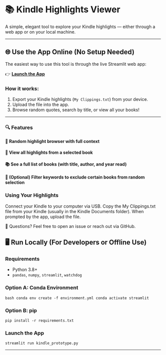 # 📚 Kindle Highlights Viewer

A simple, elegant tool to explore your Kindle highlights — either through a web app or on your local machine.

---

## 🌐 Use the App Online (No Setup Needed)

The easiest way to use this tool is through the live Streamlit web app:

👉 **[Launch the App](https://kindle.streamlit.app)**

### How it works:
1. Export your Kindle highlights (`My Clippings.txt`) from your device.
2. Upload the file into the app.
3. Browse random quotes, search by title, or view all your books!

---

### 🔍 Features

#### 🎲 Random highlight browser with full context
#### 📖 View all highlights from a selected book
#### 📚 See a full list of books (with title, author, and year read)
#### 🔎 (Optional) Filter keywords to exclude certain books from random selection

### Using Your Highlights
Connect your Kindle to your computer via USB. Copy the My Clippings.txt file from your Kindle (usually in the Kindle Documents folder).
When prompted by the app, upload the file.

💬 Questions?
Feel free to open an issue or reach out via GitHub.


## 🖥️ Run Locally (For Developers or Offline Use)

### Requirements
- Python 3.8+
- `pandas`, `numpy`, `streamlit`, `watchdog`

### Option A: Conda Environment
`bash
conda env create -f environment.yml
conda activate streamlit
`

### Option B: pip
``pip install -r requirements.txt``

### Launch the App
``streamlit run kindle_prototype.py``


---


